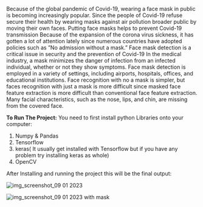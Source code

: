 Because of the global pandemic of Covid-19, wearing a face mask in public is becoming increasingly popular. Since the people of Covid-19 refuse secure their health by wearing masks against air pollution broader public by moving their own faces. Putting face masks helps to prevent Covid-19 transmission
Because of the expansion of the corona virus sickness, it has gotten a lot of attention lately since numerous countries have adopted policies such as ”No admission without a mask.” Face mask detection is a critical issue in security and the prevention of Covid-19
In the medical industry, a mask minimizes the danger of infection from an infected individual, whether or not they show symptoms. Face mask detection is employed in a variety of settings, including airports, hospitals, offices, and educational institutions. Face recognition with no a mask is simpler, but faces recognition with just a mask is more difficult since masked face feature extraction is more difficult than conventional face feature extraction. Many facial characteristics, such as the nose, lips, and chin, are missing from the covered face. 

**To Run The Project:**
You need to first install python Libraries onto your computer:

1) Numpy & Pandas
2) Tensorflow
3) keras( It usually get installed with Tensorflow but if you have any problem try installing keras as whole)
4) OpenCV

After Installing and running the project this will be the final output:

![img_screenshot_09 01 2023](https://github.com/DevasnhJajoria/Face-mask-detection-software/assets/72540738/4127c2a6-e229-44a4-85a9-b39ac8f264c8)


![img_screenshot_09 01 2023 with mask](https://github.com/DevasnhJajoria/Face-mask-detection-software/assets/72540738/b1374b89-fb8b-4463-a190-cde6acc8f77c)
